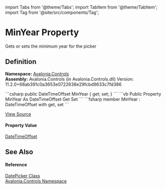 import Tabs from '@theme/Tabs'; 
import TabItem from '@theme/TabItem'; 
import Tag from '@site/src/components/Tag'; 

# MinYear Property


Gets or sets the minimum year for the picker



## Definition
**Namespace:** <a href="N_Avalonia_Controls">Avalonia.Controls</a>  
**Assembly:** Avalonia.Controls (in Avalonia.Controls.dll) Version: 11.2.0+68ab391c0a3653e0722638e29fcbd9633c7fd386

<Tabs groupId="api-code-preview">
<TabItem value="csharp" label="C#">
```csharp
public DateTimeOffset MinYear { get; set; }
```
</TabItem>
<TabItem value="vb" label="VB">
```vb
Public Property MinYear As DateTimeOffset
	Get
	Set
```
</TabItem>
<TabItem value="fsharp" label="F#">
```fsharp
member MinYear : DateTimeOffset with get, set
```
</TabItem>
</Tabs>



<a href="https://github.com/AvaloniaUI/Avalonia/tree/master/srcAvalonia.Controls/DateTimePickers/DatePicker.cs#L151" title="View the source code">View Source</a>



#### Property Value
<a href="https://learn.microsoft.com/dotnet/api/system.datetimeoffset" target="_blank" rel="noopener noreferrer">DateTimeOffset</a>

## See Also


#### Reference
<a href="T_Avalonia_Controls_DatePicker">DatePicker Class</a>  
<a href="N_Avalonia_Controls">Avalonia.Controls Namespace</a>  

